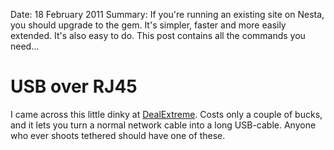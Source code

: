 Date: 18 February 2011
Summary: If you're running an existing site on Nesta, you should upgrade to the gem. It's simpler, faster and more easily extended. It's also easy to do. This post contains all the commands you need...

# USB over RJ45

I came across this little dinky at
[DealExtreme](http://www.dealextreme.com/details.dx/sku.23553). Costs only a
couple of bucks, and it lets you turn a normal network cable into a long
USB-cable. Anyone who ever shoots tethered should have one of these.
